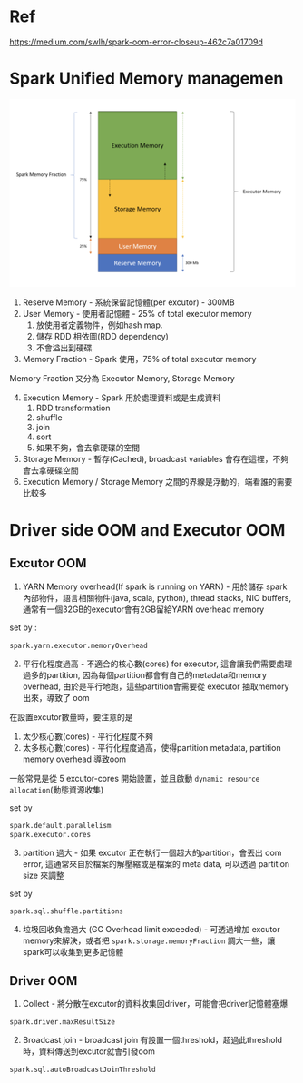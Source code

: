# Ref

https://medium.com/swlh/spark-oom-error-closeup-462c7a01709d

# Spark Unified Memory managemen

<img src='assets/oom_1.png'></img>

1. Reserve Memory - 系統保留記憶體(per excutor) - 300MB
2. User Memory - 使用者記憶體 - 25% of total executor memory
   1. 放使用者定義物件，例如hash map.
   2. 儲存 RDD 相依圖(RDD dependency)
   3. 不會溢出到硬碟
3. Memory Fraction - Spark 使用，75% of total executor memory

Memory Fraction 又分為 Executor Memory, Storage Memory

4. Execution Memory - Spark 用於處理資料或是生成資料
   1. RDD transformation
   2. shuffle
   3. join
   4. sort
   5. 如果不夠，會去拿硬碟的空間
5. Storage Memory - 暫存(Cached), broadcast variables 會存在這裡，不夠會去拿硬碟空間
6. Execution Memory / Storage Memory 之間的界線是浮動的，端看誰的需要比較多

# Driver side OOM and Executor OOM

## Excutor OOM

1. YARN Memory overhead(If spark is running on YARN) - 用於儲存 spark 內部物件，語言相關物件(java, scala, python), thread stacks, NIO buffers, 通常有一個32GB的executor會有2GB留給YARN overhead memory

set by : 

`spark.yarn.executor.memoryOverhead`

2. 平行化程度過高 - 不適合的核心數(cores) for executor, 這會讓我們需要處理過多的partition, 因為每個partition都會有自己的metadata和memory overhead, 由於是平行地跑，這些partition會需要從 executor 抽取memory出來，導致了 oom

在設置excutor數量時，要注意的是

1. 太少核心數(cores) - 平行化程度不夠
2. 太多核心數(cores) - 平行化程度過高，使得partition metadata, partition memory overhead 導致oom

一般常見是從 5 excutor-cores 開始設置，並且啟動 `dynamic resource allocation`(動態資源收集)

set by

```
spark.default.parallelism
spark.executor.cores

```

3. partition 過大 - 如果 excutor 正在執行一個超大的partition，會丟出 oom error, 這通常來自於檔案的解壓縮或是檔案的 meta data, 可以透過 partition size 來調整

set by

```
spark.sql.shuffle.partitions

```

4. 垃圾回收負擔過大 (GC Overhead limit exceeded) - 可透過增加 excutor memory來解決，或者把 `spark.storage.memoryFraction` 調大一些，讓spark可以收集到更多記憶體

## Driver OOM

1. Collect - 將分散在excutor的資料收集回driver，可能會把driver記憶體塞爆

```
spark.driver.maxResultSize
```

2. Broadcast join - broadcast join 有設置一個threshold，超過此threshold時，資料傳送到excutor就會引發oom

```
spark.sql.autoBroadcastJoinThreshold
```